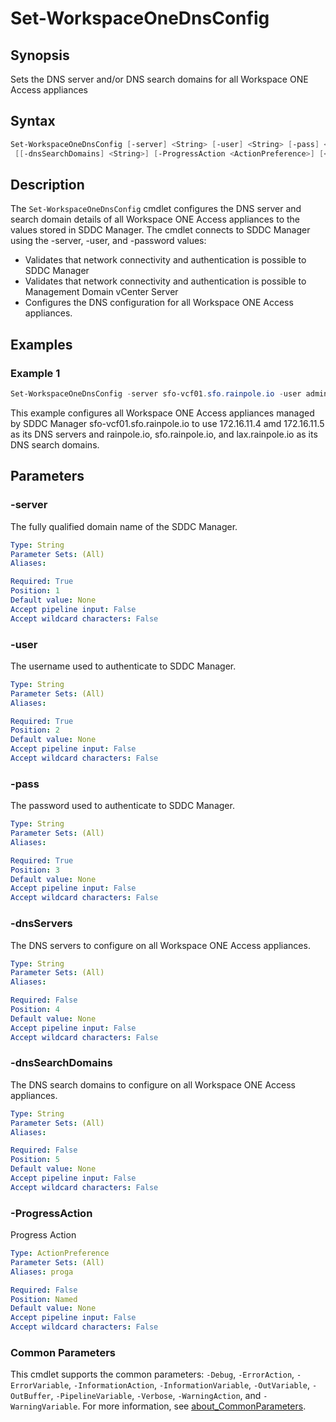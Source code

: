 # Set-WorkspaceOneDnsConfig

## Synopsis

Sets the DNS server and/or DNS search domains for all Workspace ONE Access appliances

## Syntax

```powershell
Set-WorkspaceOneDnsConfig [-server] <String> [-user] <String> [-pass] <String> [[-dnsServers] <String>]
 [[-dnsSearchDomains] <String>] [-ProgressAction <ActionPreference>] [<CommonParameters>]
```

## Description

The `Set-WorkspaceOneDnsConfig` cmdlet configures the DNS server and search domain details of all Workspace ONE
Access appliances to the values stored in SDDC Manager.
The cmdlet connects to SDDC Manager using the -server,
-user, and -password values:

- Validates that network connectivity and authentication is possible to SDDC Manager
- Validates that network connectivity and authentication is possible to Management Domain vCenter Server
- Configures the DNS configuration for all Workspace ONE Access appliances.

## Examples

### Example 1

```powershell
Set-WorkspaceOneDnsConfig -server sfo-vcf01.sfo.rainpole.io -user administrator@vsphere.local -pass VMw@re1! -dnsServers "172.16.11.4 172.16.11.5" -dnsSearchDomains "rainpole.io sfo.rainpole.io lax.rainpole.io"
```

This example configures all Workspace ONE Access appliances managed by SDDC Manager sfo-vcf01.sfo.rainpole.io to use 172.16.11.4 amd 172.16.11.5 as its DNS servers and rainpole.io, sfo.rainpole.io, and lax.rainpole.io as its DNS search domains.

## Parameters

### -server

The fully qualified domain name of the SDDC Manager.

```yaml
Type: String
Parameter Sets: (All)
Aliases:

Required: True
Position: 1
Default value: None
Accept pipeline input: False
Accept wildcard characters: False
```

### -user

The username used to authenticate to SDDC Manager.

```yaml
Type: String
Parameter Sets: (All)
Aliases:

Required: True
Position: 2
Default value: None
Accept pipeline input: False
Accept wildcard characters: False
```

### -pass

The password used to authenticate to SDDC Manager.

```yaml
Type: String
Parameter Sets: (All)
Aliases:

Required: True
Position: 3
Default value: None
Accept pipeline input: False
Accept wildcard characters: False
```

### -dnsServers

The DNS servers to configure on all Workspace ONE Access appliances.

```yaml
Type: String
Parameter Sets: (All)
Aliases:

Required: False
Position: 4
Default value: None
Accept pipeline input: False
Accept wildcard characters: False
```

### -dnsSearchDomains

The DNS search domains to configure on all Workspace ONE Access appliances.

```yaml
Type: String
Parameter Sets: (All)
Aliases:

Required: False
Position: 5
Default value: None
Accept pipeline input: False
Accept wildcard characters: False
```

### -ProgressAction

Progress Action

```yaml
Type: ActionPreference
Parameter Sets: (All)
Aliases: proga

Required: False
Position: Named
Default value: None
Accept pipeline input: False
Accept wildcard characters: False
```

### Common Parameters

This cmdlet supports the common parameters: `-Debug`, `-ErrorAction`, `-ErrorVariable`, `-InformationAction`, `-InformationVariable`, `-OutVariable`, `-OutBuffer`, `-PipelineVariable`, `-Verbose`, `-WarningAction`, and `-WarningVariable`. For more information, see [about_CommonParameters](http://go.microsoft.com/fwlink/?LinkID=113216).
